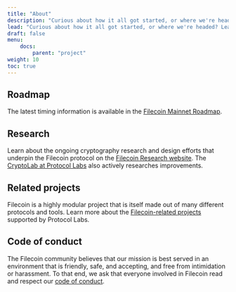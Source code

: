 ```yaml
---
title: "About"
description: "Curious about how it all got started, or where we're headed? Learn about the history, current state, and future trajectory of the Filecoin project here."
lead: "Curious about how it all got started, or where we're headed? Learn about the history, current state, and future trajectory of the Filecoin project here."
draft: false
menu:
    docs:
        parent: "project"
weight: 10
toc: true
---
```


## Roadmap

The latest timing information is available in the [Filecoin Mainnet Roadmap](https://app.instagantt.com/shared/s/1152992274307505/latest).

## Research

Learn about the ongoing cryptography research and design efforts that underpin the Filecoin protocol on the [Filecoin Research website](https://research.filecoin.io/). The [CryptoLab at Protocol Labs](https://research.protocol.ai/groups/cryptolab/) also actively researches improvements.

## Related projects

Filecoin is a highly modular project that is itself made out of many different protocols and tools. Learn more about the [Filecoin-related projects](related-projects.md) supported by Protocol Labs.

## Code of conduct

The Filecoin community believes that our mission is best served in an environment that is friendly, safe, and accepting, and free from intimidation or harassment. To that end, we ask that everyone involved in Filecoin read and respect our [code of conduct](https://github.com/filecoin-project/community/blob/master/CODE_OF_CONDUCT.md).
